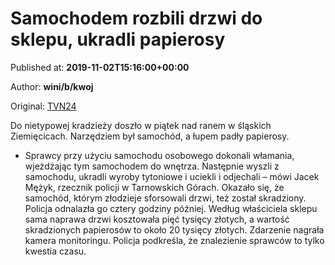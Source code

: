 
# Samochodem rozbili drzwi do sklepu, ukradli papierosy

Published at: **2019-11-02T15:16:00+00:00**

Author: **wini/b/kwoj**

Original: [TVN24](https://www.tvn24.pl/katowice,51/ziemiecice-wjechali-do-sklepu-samochodem-i-ukradli-papierosy,982371.html)

Do nietypowej kradzieży doszło w piątek nad ranem w śląskich Ziemięcicach. Narzędziem był samochód, a łupem padły papierosy.
- Sprawcy przy użyciu samochodu osobowego dokonali włamania, wjeżdżając tym samochodem do wnętrza. Następnie wyszli z samochodu, ukradli wyroby tytoniowe i uciekli i odjechali – mówi Jacek Mężyk, rzecznik policji w Tarnowskich Górach.
Okazało się, że samochód, którym złodzieje sforsowali drzwi, też został skradziony. Policja odnalazła go cztery godziny później.
Według właściciela sklepu sama naprawa drzwi kosztowała pięć tysięcy złotych, a wartość skradzionych papierosów to około 20 tysięcy złotych.
Zdarzenie nagrała kamera monitoringu. Policja podkreśla, że znalezienie sprawców to tylko kwestia czasu.
